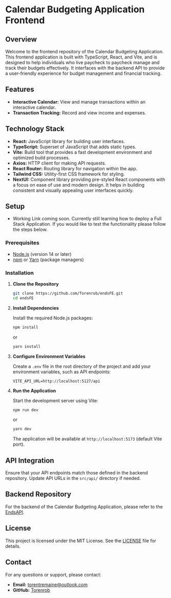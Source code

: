# Calendar Budgeting Application Frontend

## Overview

Welcome to the frontend repository of the Calendar Budgeting Application. This frontend application is built with TypeScript, React, and Vite, and is designed to help individuals who live paycheck to paycheck manage and track their budgets effectively. It interfaces with the backend API to provide a user-friendly experience for budget management and financial tracking.

## Features

- **Interactive Calendar:** View and manage transactions within an interactive calendar.
- **Transaction Tracking:** Record and view income and expenses.

## Technology Stack

- **React:** JavaScript library for building user interfaces.
- **TypeScript:** Superset of JavaScript that adds static types.
- **Vite:** Build tool that provides a fast development environment and optimized build processes.
- **Axios:** HTTP client for making API requests.
- **React Router:** Routing library for navigation within the app.
- **Tailwind CSS:** Utility-first CSS framework for styling.
- **NextUI:** Component library providing pre-styled React components with a focus on ease of use and modern design. It helps in building consistent and visually appealing user interfaces quickly.

## Setup
- Working Link coming soon. Currently still learning how to deploy a Full Stack Application. If you would like to test the functionality please follow the steps below. 

### Prerequisites

- [Node.js](https://nodejs.org/) (version 14 or later)
- [npm](https://www.npmjs.com/) or [Yarn](https://yarnpkg.com/) (package managers)

### Installation

1. **Clone the Repository**

   ```bash
   git clone https://github.com/Torenrob/endsFE.git
   cd endsFE
   ```

2. **Install Dependencies**

   Install the required Node.js packages:

   ```bash
   npm install
   ```

   or

   ```bash
   yarn install
   ```

3. **Configure Environment Variables**

   Create a `.env` file in the root directory of the project and add your environment variables, such as API endpoints:

   ```
   VITE_API_URL=http://localhost:5127/api
   ```

4. **Run the Application**

   Start the development server using Vite:

   ```bash
   npm run dev
   ```

   or

   ```bash
   yarn dev
   ```

   The application will be available at `http://localhost:5173` (default Vite port).

## API Integration

Ensure that your API endpoints match those defined in the backend repository. Update API URLs in the `src/api/` directory if needed.

## Backend Repository

For the backend of the Calendar Budgeting Application, please refer to the [EndsAPI](https://github.com/torenrob/endsapi).

## License

This project is licensed under the MIT License. See the [LICENSE](LICENSE) file for details.

## Contact

For any questions or support, please contact:

- **Email:** torentremaine@outlook.com
- **GitHub:** [Torenrob](https://github.com/torenrob)
